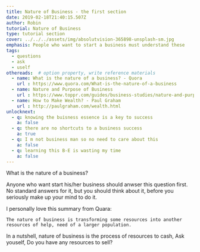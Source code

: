 ```yaml
---
title: Nature of Business - the first section
date: 2019-02-18T21:40:15.507Z
author: Robin
tutorial: Nature of Business
type: tutorial section
cover: ../../../assets/img/absolutvision-365898-unsplash-sm.jpg
emphasis: People who want to start a business must understand these
tags: 
  - questions
  - ask
  - uself
othereads:  # option property, write reference materials
  - name: What is the nature of a business? - Quora
    url : https://www.quora.com/What-is-the-nature-of-a-business
  - name: Nature and Purpose of Business
    url : https://www.toppr.com/guides/business-studies/nature-and-purpose-of-business/
  - name: How to Make Wealth? - Paul Graham
    url : http://paulgraham.com/wealth.html
unlocknext:
  - q: knowing the buisness essence is a key to success
    a: false
  - q: there are no shortcuts to a business success
    a: true
  - q: I m not business man so no need to care about this
    a: false
  - q: learning this B-E is wasting my time
    a: false
---
```


What is the nature of a business?

Anyone who want start his/her business should anwser this question first. No standard answers for it, but you should think about it, before you seriously make up your mind to do it.

I personally love this summary from Quara:

```
The nature of business is transforming some resources into another resources of help, need of a larger population.
```

In a nutshell, nature of business is the process of resources to cash, Ask youself, Do you have any resources to sell?


